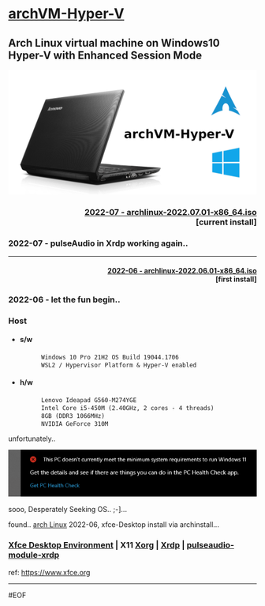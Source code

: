 # [archVM-Hyper-V](#archvm-hyper-v)

## Arch Linux virtual machine on Windows10 Hyper-V with Enhanced Session Mode

[<p align="left"><img src="images/archVM-Hyper-V_k247tEK.png" alt="archVM-Hyper-V" width="800" /></p>](2022-06)

### <p align="right ">[2022-07 - archlinux-2022.07.01-x86_64.iso](2022-06/)<br>[current install]</p>

### 2022-07 - pulseAudio in Xrdp working again..

---

#### <p align="right ">[2022-06 - archlinux-2022.06.01-x86_64.iso](2022-06/)<br>[first install]</p>

### 2022-06 - let the fun begin..

### Host

- #### s/w

            Windows 10 Pro 21H2 OS Build 19044.1706
            WSL2 / Hypervisor Platform & Hyper-V enabled
- #### h/w<br>

            Lenovo Ideapad G560-M274YGE
            Intel Core i5-450M (2.40GHz, 2 cores - 4 threads)
            8GB (DDR3 1066MHz)
            NVIDIA GeForce 310M

unfortunately..

[<p align="left"><img src="images/noupdate4u.PNG" alt="archVM-Hyper-V" width="680" /></p>](#)

sooo, Desperately Seeking OS.. ;-]...

found.. [arch Linux](https://archlinux.org) 2022-06, xfce-Desktop install via archinstall...

### [Xfce Desktop Environment](https://wiki.archlinux.org/title/xfce) | X11 [Xorg](https://wiki.archlinux.org/title/xorg) | [Xrdp](https://wiki.archlinux.org/title/xrdp) | [pulseaudio-module-xrdp](https://aur.archlinux.org/packages/pulseaudio-module-xrdp)

ref: https://www.xfce.org

---

#EOF